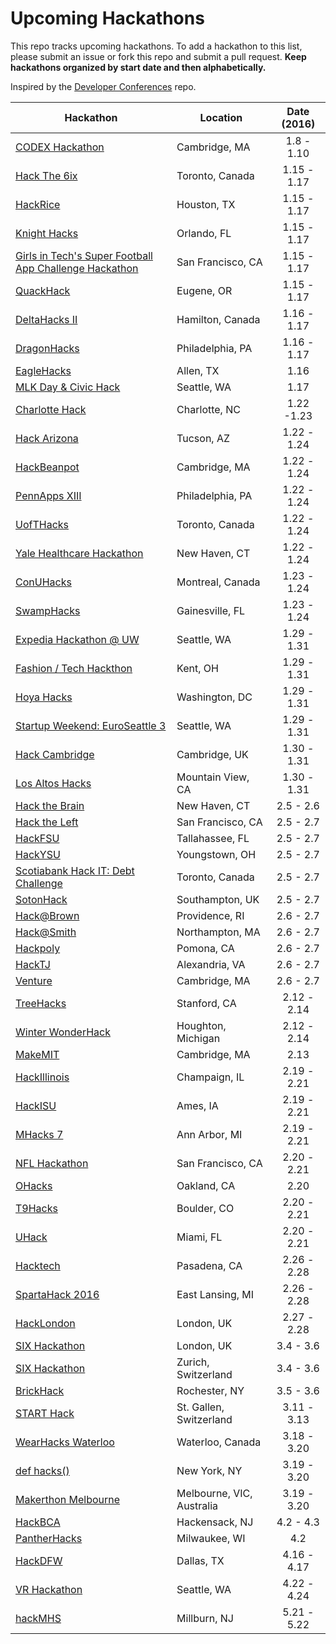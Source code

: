 Upcoming Hackathons
=====================

This repo tracks upcoming hackathons. To add a hackathon to this list, please submit an issue or fork this repo and submit a pull request. **Keep hackathons organized by start date and then alphabetically.**

Inspired by the [Developer Conferences](https://github.com/MurtzaM/Developer-Conferences) repo.

| Hackathon                                                | Location        | Date (2016)            |
| -------------------------------------------------------------- |-------------  | :---------------------:|
| [CODEX Hackathon](http://codexhackathon.com/) | Cambridge, MA | 1.8 - 1.10 |
| [Hack The 6ix](https://www.hackthe6ix.com/#6ix) | Toronto, Canada | 1.15 - 1.17 |
| [HackRice](http://hack.rice.edu/) | Houston, TX | 1.15 - 1.17 |
| [Knight Hacks](http://knighthacks.org/) | Orlando, FL | 1.15 - 1.17 |
| [Girls in Tech's Super Football App Challenge Hackathon](https://www.eventbrite.com/e/hosted-at-galvanize-espnw-presents-girls-in-techs-super-football-app-challenge-hackathon-tickets-19453661425?aff=ebrowse) | San Francisco, CA | 1.15 - 1.17 |
| [QuackHack](http://www.quackhack.io/) | Eugene, OR | 1.15 - 1.17 |
| [DeltaHacks II](http://deltahacks.com) | Hamilton, Canada | 1.16 - 1.17 |
| [DragonHacks](http://dragonhacks.io/) | Philadelphia, PA | 1.16 - 1.17 |
| [EagleHacks](http://www.eaglehacks.com/) | Allen, TX | 1.16 |
| [MLK Day & Civic Hack](https://www.eventbrite.com/e/super-happy-dev-house-sea3-mlk-day-civic-hack-tickets-20498508591) | Seattle, WA | 1.17 |
| [Charlotte Hack](https://www.eventbrite.com/e/charlotte-hack-unc-charlotte-tickets-19538149130/) | Charlotte, NC | 1.22 -1.23 | 
| [Hack Arizona](http://hackarizona.org/) | Tucson, AZ | 1.22 - 1.24 |
| [HackBeanpot](http://www.hackbeanpot.com) | Cambridge, MA | 1.22 - 1.24 |
| [PennApps XIII](http://2016s.pennapps.com/) | Philadelphia, PA | 1.22 - 1.24 |
| [UofTHacks](https://uofthacks.com/) | Toronto, Canada | 1.22 - 1.24 |
| [Yale Healthcare Hackathon](http://www.yalehackhealth.org/) | New Haven, CT | 1.22 - 1.24 |
| [ConUHacks](http://conuhacks.io/) | Montreal, Canada | 1.23 - 1.24 |
| [SwampHacks](http://swamphacks.com/) | Gainesville, FL | 1.23 - 1.24 |
| [Expedia Hackathon @ UW](http://expedia-seattle-hackathon.devpost.com/) | Seattle, WA | 1.29 - 1.31 |
| [Fashion / Tech Hackthon](http://www.fashiontechhackathon.com/) | Kent, OH | 1.29 - 1.31 |
| [Hoya Hacks](http://www.hoyahacks.com/) | Washington, DC | 1.29 - 1.31 |
| [Startup Weekend: EuroSeattle 3](http://www.up.co/communities/usa/seattle/startup-weekend/6911) | Seattle, WA | 1.29 - 1.31 |
| [Hack Cambridge](http://www.hackcambridge.com/) | Cambridge, UK | 1.30 - 1.31 |
| [Los Altos Hacks](http://www.losaltoshacks.com/) | Mountain View, CA | 1.30 - 1.31 |
| [Hack the Brain](http://www.bulldoghacks.org/) | New Haven, CT | 2.5 - 2.6 |
| [Hack the Left](https://www.facebook.com/events/205927149755389) | San Francisco, CA | 2.5 - 2.7 |
| [HackFSU](http://hackfsu.com/) | Tallahassee, FL | 2.5 - 2.7 |
| [HackYSU](http://hackysu.com/) | Youngstown, OH | 2.5 - 2.7 |
| [Scotiabank Hack IT: Debt Challenge](http://www.scotiabankhackit.com/) | Toronto, Canada | 2.5 - 2.7 |
| [SotonHack](http://hacka.typeform.com/to/t5o4r5) | Southampton, UK | 2.5 - 2.7 |
| [Hack@Brown](https://2016.hackatbrown.org/) | Providence, RI | 2.6 - 2.7 |
| [Hack@Smith](http://hackatsmith.org/) | Northampton, MA | 2.6 - 2.7 |
| [Hackpoly](http://www.hackpoly.com/) | Pomona, CA | 2.6 - 2.7 |
| [HackTJ](https://hacktj.org/) | Alexandria, VA | 2.6 - 2.7 |
| [Venture](http://venture.leangap.org/) | Cambridge, MA | 2.6 - 2.7 |
| [TreeHacks](https://www.treehacks.com/) | Stanford, CA | 2.12 - 2.14 |
| [Winter WonderHack](https://wwhack.org/) | Houghton, Michigan | 2.12 - 2.14 |
| [MakeMIT](http://makemit.org/) | Cambridge, MA | 2.13 |
| [HackIllinois](http://www.hackillinois.org/) | Champaign, IL | 2.19 - 2.21 |
| [HackISU](http://www.hackisu.com/) | Ames, IA | 2.19 - 2.21 |
| [MHacks 7](http://mhacks.org/) | Ann Arbor, MI | 2.19 - 2.21 |
| [NFL Hackathon](http://nflhackathon.com/) | San Francisco, CA | 2.20 - 2.21 |
| [OHacks](http://www.ohacks.co/) | Oakland, CA | 2.20 |
| [T9Hacks](http://t9hacks.org/) | Boulder, CO | 2.20 - 2.21 |
| [UHack](http://coe.miami.edu/uhack2015/) | Miami, FL | 2.20 - 2.21 |
| [Hacktech](http://hacktech.io/) | Pasadena, CA | 2.26 - 2.28 |
| [SpartaHack 2016](https://spartahack.com/) | East Lansing, MI | 2.26 - 2.28 |
| [HackLondon](https://hacklondon.org/) | London, UK | 2.27 - 2.28 |
| [SIX Hackathon](http://www.six-group.com/about/en/site/hackathon.html) | London, UK| 3.4 - 3.6 |
| [SIX Hackathon](http://www.six-group.com/about/en/site/hackathon.html) | Zurich, Switzerland | 3.4 - 3.6 |
| [BrickHack](https://brickhack.io/) | Rochester, NY | 3.5 - 3.6 |
| [START Hack](http://starthack.ch/) | St. Gallen, Switzerland | 3.11 - 3.13 |
| [WearHacks Waterloo](http://waterloo.wearhacks.com/) | Waterloo, Canada | 3.18 - 3.20 |
| [def hacks()](http://defhacks.xyz) | New York, NY | 3.19 - 3.20 |
| [Makerthon Melbourne](https://makerthonMelbourne.com/) | Melbourne, VIC, Australia | 3.19 - 3.20 |
| [HackBCA](http://hackbca.com) | Hackensack, NJ | 4.2 - 4.3 |
| [PantherHacks](http://pantherhacks.org/) | Milwaukee, WI | 4.2 |
| [HackDFW](http://hackdfw.com/) | Dallas, TX | 4.16 - 4.17 |
| [VR Hackathon](http://vrhackathon.com/seattle.html) | Seattle, WA | 4.22 - 4.24 |
| [hackMHS](http://hackmhs.com/) | Millburn, NJ | 5.21 - 5.22 |
